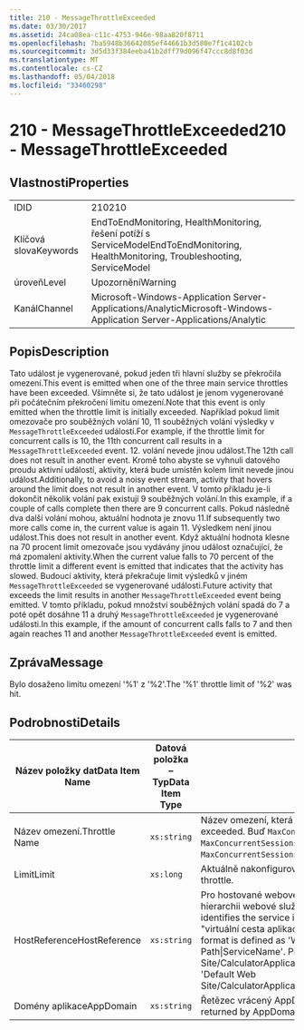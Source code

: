 ```yaml
---
title: 210 - MessageThrottleExceeded
ms.date: 03/30/2017
ms.assetid: 24ca08ea-c11c-4753-946e-98aa820f8711
ms.openlocfilehash: 7ba5948b36642085ef44661b3d580e7f1c4102cb
ms.sourcegitcommit: 3d5d33f384eeba41b2dff79d096f47ccc8d8f03d
ms.translationtype: MT
ms.contentlocale: cs-CZ
ms.lasthandoff: 05/04/2018
ms.locfileid: "33460298"
---
```

# <a name="210---messagethrottleexceeded"></a><span data-ttu-id="eec89-102">210 - MessageThrottleExceeded</span><span class="sxs-lookup"><span data-stu-id="eec89-102">210 - MessageThrottleExceeded</span></span>
## <a name="properties"></a><span data-ttu-id="eec89-103">Vlastnosti</span><span class="sxs-lookup"><span data-stu-id="eec89-103">Properties</span></span>  
  
|||  
|-|-|  
|<span data-ttu-id="eec89-104">ID</span><span class="sxs-lookup"><span data-stu-id="eec89-104">ID</span></span>|<span data-ttu-id="eec89-105">210</span><span class="sxs-lookup"><span data-stu-id="eec89-105">210</span></span>|  
|<span data-ttu-id="eec89-106">Klíčová slova</span><span class="sxs-lookup"><span data-stu-id="eec89-106">Keywords</span></span>|<span data-ttu-id="eec89-107">EndToEndMonitoring, HealthMonitoring, řešení potíží s ServiceModel</span><span class="sxs-lookup"><span data-stu-id="eec89-107">EndToEndMonitoring, HealthMonitoring, Troubleshooting, ServiceModel</span></span>|  
|<span data-ttu-id="eec89-108">úroveň</span><span class="sxs-lookup"><span data-stu-id="eec89-108">Level</span></span>|<span data-ttu-id="eec89-109">Upozornění</span><span class="sxs-lookup"><span data-stu-id="eec89-109">Warning</span></span>|  
|<span data-ttu-id="eec89-110">Kanál</span><span class="sxs-lookup"><span data-stu-id="eec89-110">Channel</span></span>|<span data-ttu-id="eec89-111">Microsoft-Windows-Application Server-Applications/Analytic</span><span class="sxs-lookup"><span data-stu-id="eec89-111">Microsoft-Windows-Application Server-Applications/Analytic</span></span>|  
  
## <a name="description"></a><span data-ttu-id="eec89-112">Popis</span><span class="sxs-lookup"><span data-stu-id="eec89-112">Description</span></span>  
 <span data-ttu-id="eec89-113">Tato událost je vygenerované, pokud jeden tři hlavní služby se překročila omezení.</span><span class="sxs-lookup"><span data-stu-id="eec89-113">This event is emitted when one of the three main service throttles have been exceeded.</span></span> <span data-ttu-id="eec89-114">Všimněte si, že tato událost je jenom vygenerované při počátečním překročení limitu omezení.</span><span class="sxs-lookup"><span data-stu-id="eec89-114">Note that this event is only emitted when the throttle limit is initially exceeded.</span></span> <span data-ttu-id="eec89-115">Například pokud limit omezovače pro souběžných volání 10, 11 souběžných volání výsledky v `MessageThrottleExceeded` událostí.</span><span class="sxs-lookup"><span data-stu-id="eec89-115">For example, if the throttle limit for concurrent calls is 10, the 11th concurrent call results in a `MessageThrottleExceeded` event.</span></span> <span data-ttu-id="eec89-116">12. volání nevede jinou událost.</span><span class="sxs-lookup"><span data-stu-id="eec89-116">The 12th call does not result in another event.</span></span> <span data-ttu-id="eec89-117">Kromě toho abyste se vyhnuli datového proudu aktivní událostí, aktivity, která bude umístěn kolem limit nevede jinou událost.</span><span class="sxs-lookup"><span data-stu-id="eec89-117">Additionally, to avoid a noisy event stream, activity that hovers around the limit does not result in another event.</span></span> <span data-ttu-id="eec89-118">V tomto příkladu je-li dokončit několik volání pak existují 9 souběžných volání.</span><span class="sxs-lookup"><span data-stu-id="eec89-118">In this example, if a couple of calls complete then there are 9 concurrent calls.</span></span> <span data-ttu-id="eec89-119">Pokud následně dva další volání mohou, aktuální hodnota je znovu 11.</span><span class="sxs-lookup"><span data-stu-id="eec89-119">If subsequently two more calls come in, the current value is again 11.</span></span> <span data-ttu-id="eec89-120">Výsledkem není jinou událost.</span><span class="sxs-lookup"><span data-stu-id="eec89-120">This does not result in another event.</span></span> <span data-ttu-id="eec89-121">Když aktuální hodnota klesne na 70 procent limit omezovače jsou vydávány jinou událost označující, že má zpomalení aktivity.</span><span class="sxs-lookup"><span data-stu-id="eec89-121">When the current value falls to 70 percent of the throttle limit a different event is emitted that indicates that the activity has slowed.</span></span> <span data-ttu-id="eec89-122">Budoucí aktivity, která překračuje limit výsledků v jiném `MessageThrottleExceeded` se vygenerované události.</span><span class="sxs-lookup"><span data-stu-id="eec89-122">Future activity that exceeds the limit results in another `MessageThrottleExceeded` event being emitted.</span></span> <span data-ttu-id="eec89-123">V tomto příkladu, pokud množství souběžných volání spadá do 7 a poté opět dosáhne 11 a druhý `MessageThrottleExceeded` je vygenerované události.</span><span class="sxs-lookup"><span data-stu-id="eec89-123">In this example, if the amount of concurrent calls falls to 7 and then again reaches 11 and another `MessageThrottleExceeded` event is emitted.</span></span>  
  
## <a name="message"></a><span data-ttu-id="eec89-124">Zpráva</span><span class="sxs-lookup"><span data-stu-id="eec89-124">Message</span></span>  
 <span data-ttu-id="eec89-125">Bylo dosaženo limitu omezení '%1' z '%2'.</span><span class="sxs-lookup"><span data-stu-id="eec89-125">The '%1' throttle limit of '%2' was hit.</span></span>  
  
## <a name="details"></a><span data-ttu-id="eec89-126">Podrobnosti</span><span class="sxs-lookup"><span data-stu-id="eec89-126">Details</span></span>  
  
|<span data-ttu-id="eec89-127">Název položky dat</span><span class="sxs-lookup"><span data-stu-id="eec89-127">Data Item Name</span></span>|<span data-ttu-id="eec89-128">Datová položka – Typ</span><span class="sxs-lookup"><span data-stu-id="eec89-128">Data Item Type</span></span>|<span data-ttu-id="eec89-129">Popis</span><span class="sxs-lookup"><span data-stu-id="eec89-129">Description</span></span>|  
|--------------------|--------------------|-----------------|  
|<span data-ttu-id="eec89-130">Název omezení.</span><span class="sxs-lookup"><span data-stu-id="eec89-130">Throttle Name</span></span>|`xs:string`|<span data-ttu-id="eec89-131">Název omezení, která byla překročena.</span><span class="sxs-lookup"><span data-stu-id="eec89-131">The name of the throttle that has been exceeded.</span></span> <span data-ttu-id="eec89-132">Buď `MaxConcurrentCalls`, `MaxConcurrentInstances`, nebo `MaxConcurrentSessions`,</span><span class="sxs-lookup"><span data-stu-id="eec89-132">Either `MaxConcurrentCalls`, `MaxConcurrentInstances`, or `MaxConcurrentSessions`,</span></span>|  
|<span data-ttu-id="eec89-133">Limit</span><span class="sxs-lookup"><span data-stu-id="eec89-133">Limit</span></span>|`xs:long`|<span data-ttu-id="eec89-134">Aktuálně nakonfigurovaný limit omezení.</span><span class="sxs-lookup"><span data-stu-id="eec89-134">The currently configured limit of the throttle.</span></span>|  
|<span data-ttu-id="eec89-135">HostReference</span><span class="sxs-lookup"><span data-stu-id="eec89-135">HostReference</span></span>|`xs:string`|<span data-ttu-id="eec89-136">Pro hostované webové služby v tomto poli jednoznačně identifikuje v hierarchii webové služby.</span><span class="sxs-lookup"><span data-stu-id="eec89-136">For Web-hosted services, this field uniquely identifies the service in the Web hierarchy.</span></span> <span data-ttu-id="eec89-137">Formát je definovaný jako "virtuální cesta aplikace název webu&#124;virtuální cestu služby&#124;ServiceName'.</span><span class="sxs-lookup"><span data-stu-id="eec89-137">Its format is defined as 'Web Site Name Application Virtual Path&#124;Service Virtual Path&#124;ServiceName'.</span></span> <span data-ttu-id="eec89-138">Příklad: "Default Web Site/CalculatorApplication&#124;/CalculatorService.svc&#124;CalculatorService'.</span><span class="sxs-lookup"><span data-stu-id="eec89-138">Example: 'Default Web Site/CalculatorApplication&#124;/CalculatorService.svc&#124;CalculatorService'.</span></span>|  
|<span data-ttu-id="eec89-139">Domény aplikace</span><span class="sxs-lookup"><span data-stu-id="eec89-139">AppDomain</span></span>|`xs:string`|<span data-ttu-id="eec89-140">Řetězec vrácený AppDomain.CurrentDomain.FriendlyName.</span><span class="sxs-lookup"><span data-stu-id="eec89-140">The string returned by AppDomain.CurrentDomain.FriendlyName.</span></span>|
